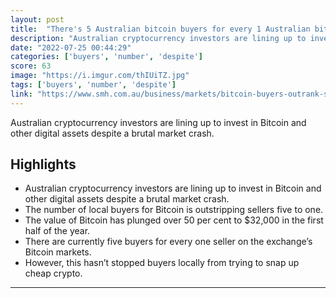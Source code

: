 ```yaml
---
layout: post
title:  "There's 5 Australian bitcoin buyers for every 1 Australian bitcoin seller 🇦🇺"
description: "Australian cryptocurrency investors are lining up to invest in Bitcoin and other digital assets despite a brutal market crash."
date: "2022-07-25 00:44:29"
categories: ['buyers', 'number', 'despite']
score: 63
image: "https://i.imgur.com/thIUiTZ.jpg"
tags: ['buyers', 'number', 'despite']
link: "https://www.smh.com.au/business/markets/bitcoin-buyers-outrank-sellers-despite-brutal-market-crash-20220724-p5b428.html?utm_medium=Social&amp;utm_source=Twitter#Echobox=1658652221-1"
---
```


Australian cryptocurrency investors are lining up to invest in Bitcoin and other digital assets despite a brutal market crash.

## Highlights

- Australian cryptocurrency investors are lining up to invest in Bitcoin and other digital assets despite a brutal market crash.
- The number of local buyers for Bitcoin is outstripping sellers five to one.
- The value of Bitcoin has plunged over 50 per cent to $32,000 in the first half of the year.
- There are currently five buyers for every one seller on the exchange’s Bitcoin markets.
- However, this hasn’t stopped buyers locally from trying to snap up cheap crypto.

---
